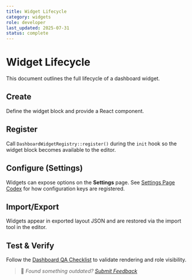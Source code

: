 ```yaml
---
title: Widget Lifecycle
category: widgets
role: developer
last_updated: 2025-07-31
status: complete
---
```


# Widget Lifecycle

This document outlines the full lifecycle of a dashboard widget.

## Create
Define the widget block and provide a React component.

## Register
Call `DashboardWidgetRegistry::register()` during the `init` hook so the widget block becomes available to the editor.

## Configure (Settings)
Widgets can expose options on the **Settings** page. See [Settings Page Codex](../settings-page-codex.md) for how configuration keys are registered.

## Import/Export
Widgets appear in exported layout JSON and are restored via the import tool in the editor.

## Test & Verify
Follow the [Dashboard QA Checklist](../qa/dashboard-qa-checklist.md) to validate rendering and role visibility.

> 💬 *Found something outdated? [Submit Feedback](../feedback.md)*
